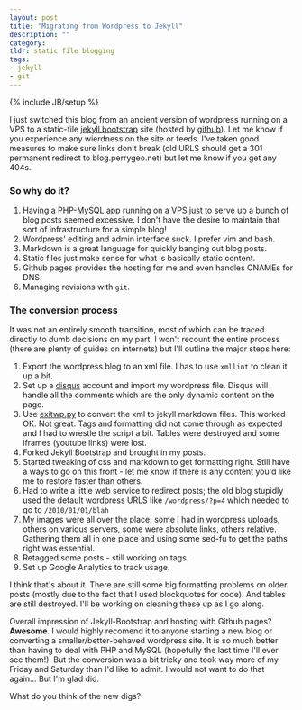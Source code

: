 ```yaml
---
layout: post
title: "Migrating from Wordpress to Jekyll"
description: ""
category: 
tldr: static file blogging 
tags:
- jekyll
- git
---
```

{% include JB/setup %}

I just switched this blog from an ancient version of wordpress running on a VPS 
to a static-file [jekyll bootstrap](http://jekyllbootstrap.com/) site 
(hosted by [github](http://github.com/perrygeo/perrygeo.github.com)). 
Let me know if you experience any wierdness on the site or feeds. I've taken good measures to make sure links don't break (old URLS should get a 301 permanent redirect to blog.perrygeo.net) but let me know if you get any 404s.

### So why do it? 

1. Having a PHP-MySQL app running on a VPS just to serve up a bunch of blog posts seemed excessive. I don't have the desire to maintain that sort of infrastructure for a simple blog!
2. Wordpress' editing and admin interface suck. I prefer vim and bash.
3. Markdown is a great language for quickly banging out blog posts.
4. Static files just make sense for what is basically static content.
5. Github pages provides the hosting for me and even handles CNAMEs for DNS.
6. Managing revisions with `git`.

### The conversion process

It was not an entirely smooth transition, most of which can be traced directly to dumb decisions on my part. I won't recount the entire process (there are plenty of guides on internets) but I'll outline the major steps here:

1. Export the wordpress blog to an xml file. I has to use `xmllint` to clean it up a bit. 
2. Set up a [disqus](http://disqus.com) account and import my wordpress file. Disqus will handle all the comments which are the only dynamic content on the page. 
3. Use [exitwp.py](https://github.com/thomasf/exitwp) to convert the xml to jekyll markdown files. This worked OK. Not great. Tags and formatting did not come through as expected and I had to wrestle the script a bit. Tables were destroyed and some iframes (youtube links) were lost. 
4. Forked Jekyll Bootstrap and brought in my posts. 
5. Started tweaking of css and markdown to get formatting right. Still have a ways to go on this front - let me know if there is any content you'd like me to restore faster than others.
6. Had to write a little web service to redirect posts; the old blog stupidly used the default wordpress URLS like `/wordpress/?p=4` which needed to go to `/2010/01/01/blah`
7. My images were all over the place; some I had in wordpress uploads, others on various servers, some were absolute links, others relative. Gathering them all in one place and using some sed-fu to get the paths right was essential.
8. Retagged some posts - still working on tags.
9. Set up Google Analytics to track usage. 

I think that's about it. There are still some big formatting problems on older posts (mostly due to the fact that I used blockquotes for code). And tables are still destroyed. I'll be working on cleaning these up as I go along. 

Overall impression of Jekyll-Bootstrap and hosting with Github pages? **Awesome**. I would highly recomend it to anyone starting a new blog or converting a smaller/better-behaved wordpress site. 
It is so much better than having to deal with PHP and MySQL (hopefully the last time I'll ever see them!). But the conversion was a bit tricky and took way more of my Friday and Saturday than I'd like to admit. I would not want to do that again... But I'm glad did. 

What do you think of the new digs?
 
